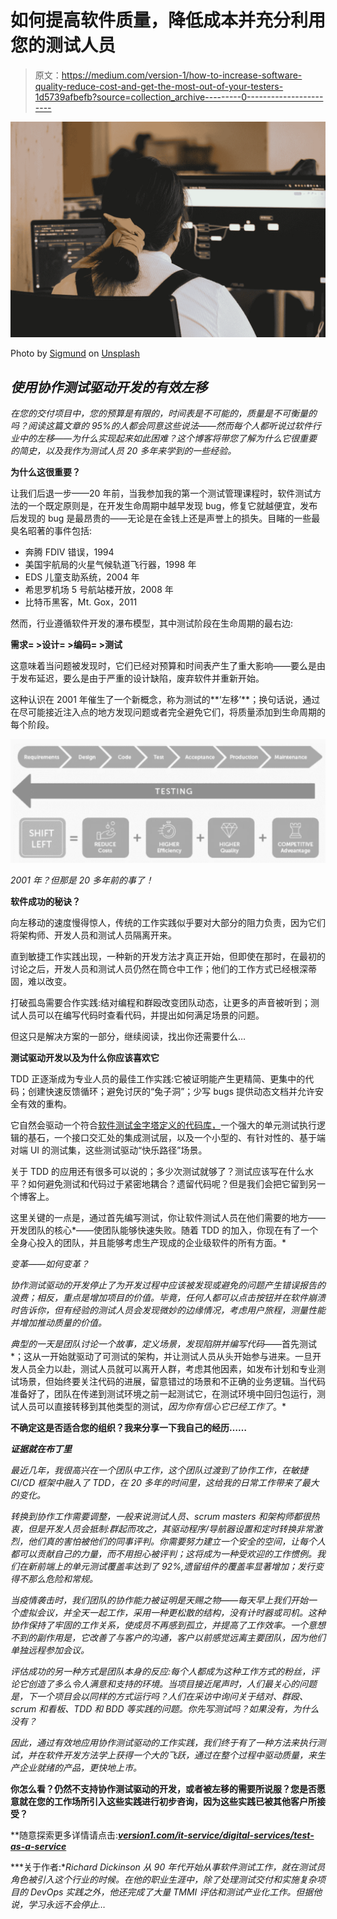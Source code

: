 # 如何提高软件质量，降低成本并充分利用您的测试人员

> 原文：<https://medium.com/version-1/how-to-increase-software-quality-reduce-cost-and-get-the-most-out-of-your-testers-1d5739afbefb?source=collection_archive---------0----------------------->

![](img/74d44a60ff00a47420e8bcbbf1d8c99b.png)

Photo by [Sigmund](https://unsplash.com/@sigmund?utm_source=medium&utm_medium=referral) on [Unsplash](https://unsplash.com?utm_source=medium&utm_medium=referral)

## *使用协作测试驱动开发的有效左移*

*在您的交付项目中，您的预算是有限的，时间表是不可能的，质量是不可衡量的吗？阅读这篇文章的 95%的人都会同意这些说法——然而每个人都听说过软件行业中的左移——为什么实现起来如此困难？这个博客将带您了解为什么它很重要的简史，以及我作为测试人员 20 多年来学到的一些经验。*

**为什么这很重要？**

让我们后退一步——20 年前，当我参加我的第一个测试管理课程时，软件测试方法的一个既定原则是，在开发生命周期中越早发现 bug，修复它就越便宜，发布后发现的 bug 是最昂贵的——无论是在金钱上还是声誉上的损失。目睹的一些最臭名昭著的事件包括:

*   奔腾 FDIV 错误，1994
*   美国宇航局的火星气候轨道飞行器，1998 年
*   EDS 儿童支助系统，2004 年
*   希思罗机场 5 号航站楼开放，2008 年
*   比特币黑客，Mt. Gox，2011

然而，行业遵循软件开发的瀑布模型，其中测试阶段在生命周期的最右边:

**需求= >设计= >编码= >测试**

这意味着当问题被发现时，它们已经对预算和时间表产生了重大影响——要么是由于发布延迟，要么是由于严重的设计缺陷，废弃软件并重新开始。

这种认识在 2001 年催生了一个新概念，称为测试的**‘左移’**；换句话说，通过在尽可能接近注入点的地方发现问题或者完全避免它们，将质量添加到生命周期的每个阶段。

![](img/da8a0caf202b95bec754b6e3ea47f2f5.png)

*2001 年？但那是 20 多年前的事了！*

**软件成功的秘诀？**

向左移动的速度慢得惊人，传统的工作实践似乎要对大部分的阻力负责，因为它们将架构师、开发人员和测试人员隔离开来。

直到敏捷工作实践出现，一种新的开发方法才真正开始，但即使在那时，在最初的讨论之后，开发人员和测试人员仍然在筒仓中工作；他们的工作方式已经根深蒂固，难以改变。

打破孤岛需要合作实践:结对编程和群殴改变团队动态，让更多的声音被听到；测试人员可以在编写代码时查看代码，并提出如何满足场景的问题。

但这只是解决方案的一部分，继续阅读，找出你还需要什么…

**测试驱动开发以及为什么你应该喜欢它**

TDD 正逐渐成为专业人员的最佳工作实践:它被证明能产生更精简、更集中的代码；创建快速反馈循环；避免讨厌的“兔子洞”；少写 bugs 提供动态文档并允许安全有效的重构。

它自然会驱动一个符合[软件测试金字塔定义的代码库，](https://www.perfecto.io/blog/testing-pyramid)一个强大的单元测试执行逻辑的基石，一个接口交汇处的集成测试层，以及一个小型的、有针对性的、基于端对端 UI 的测试集，这些测试驱动“快乐路径”场景。

关于 TDD 的应用还有很多可以说的；多少次测试就够了？测试应该写在什么水平？如何避免测试和代码过于紧密地耦合？遗留代码呢？但是我们会把它留到另一个博客上。

这里关键的一点是，通过首先编写测试，你让软件测试人员在他们需要的地方——开发团队的核心*——使团队能够快速失败。随着 TDD 的加入，你现在有了一个全身心投入的团队，并且能够考虑生产现成的企业级软件的所有方面。*

*变革——如何变革？*

*协作测试驱动的开发停止了为开发过程中应该被发现或避免的问题产生错误报告的浪费；相反，重点是增加项目的价值。毕竟，任何人都可以点击按钮并在软件崩溃时告诉你，但有经验的测试人员会发现微妙的边缘情况，考虑用户旅程，测量性能并增加推动质量的价值。*

*典型的一天是团队讨论一个故事，定义场景，发现陷阱并编写代码*——首先测试*；这从一开始就驱动了可测试的架构，并让测试人员从头开始参与进来。一旦开发人员全力以赴，测试人员就可以离开人群，考虑其他因素，如发布计划和专业测试场景，但始终要关注代码的进展，留意错过的场景和不正确的业务逻辑。当代码准备好了，团队在传递到测试环境之前一起测试它，在测试环境中回归包运行，测试人员可以直接转移到其他类型的测试，*因为你有信心它已经工作了*。*

**不确定这是否适合您的组织？我来分享一下我自己的经历……**

***证据就在布丁里***

*最近几年，我很高兴在一个团队中工作，这个团队过渡到了协作工作，在敏捷 CI/CD 框架中融入了 TDD，在 20 多年的时间里，这给我的日常工作带来了最大的变化。*

*转换到协作工作需要调整，一般来说测试人员、scrum masters 和架构师都很热衷，但是开发人员会抵制:群起而攻之，其驱动程序/导航器设置和定时转换非常激烈，他们真的害怕被他们的同事评判。你需要努力建立一个安全的空间，让每个人都可以贡献自己的力量，而不用担心被评判；这将成为一种受欢迎的工作惯例。我们在新前端上的单元测试覆盖率达到了 92%,遗留组件的覆盖率显著增加；发行变得不那么危险和常规。*

*当疫情袭击时，我们团队的协作能力被证明是天赐之物——每天早上我们开始一个虚拟会议，并全天一起工作，采用一种更松散的结构，没有计时器或司机。这种协作保持了牢固的工作关系，使成员不再感到孤立，并提高了工作效率。一个意想不到的副作用是，它改善了与客户的沟通，客户以前感觉远离主要团队，因为他们单独远程参加会议。*

*评估成功的另一种方式是团队本身的反应:每个人都成为这种工作方式的粉丝，评论它创造了多么令人满意和支持的环境。当项目接近尾声时，人们最关心的问题是，下一个项目会以同样的方式运行吗？人们在采访中询问关于结对、群殴、scrum 和看板、TDD 和 BDD 等实践的问题。你先写测试吗？如果没有，为什么没有？*

*因此，通过有效地应用协作测试驱动的工作实践，我们终于有了一种方法来执行测试，并在软件开发方法学上获得一个大的飞跃，通过在整个过程中驱动质量，来生产企业就绪的产品，更快地上市。*

**你怎么看？仍然不支持协作测试驱动的开发，或者被左移的需要所说服？您是否愿意就在您的工作场所引入这些实践进行初步咨询，因为这些实践已被其他客户所接受？**

**随意探索更多详情请点击:*[***version1.com/it-service/digital-services/test-as-a-service***](https://version1.com/it-service/digital-services/test-as-a-service)*

***关于作者:**Richard Dickinson 从 90 年代开始从事软件测试工作，就在测试员角色被引入这个行业的时候。在他的职业生涯中，除了处理测试交付和实施复杂项目的 DevOps 实践之外，他还完成了大量 TMMI 评估和测试产业化工作。但据他说，学习永远不会停止…*
